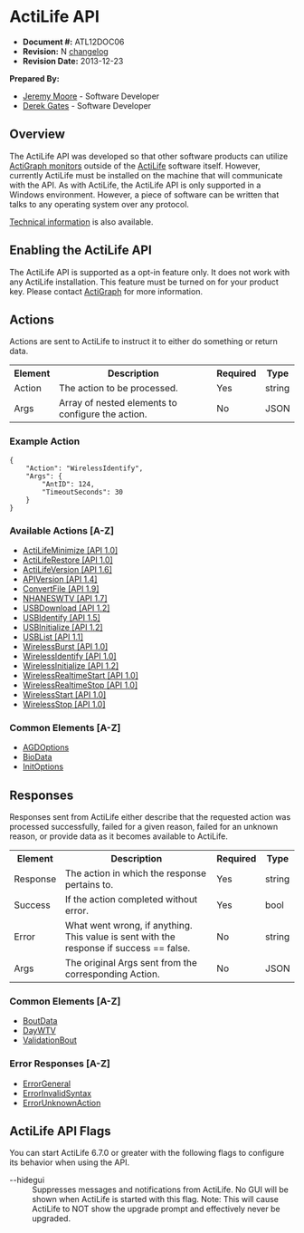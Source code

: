 # ActiLife API

* **Document #:** ATL12DOC06
* **Revision:** N [changelog](changelog.md)
* **Revision Date:** 2013-12-23

**Prepared By:**
  
* [Jeremy Moore](https://github.com/jeremydavidmoore) - Software Developer
* [Derek Gates](https://github.com/derekgates) - Software Developer

## Overview

The ActiLife API was developed so that other software products can utilize [ActiGraph monitors](http://www.actigraphcorp.com/product-category/activity-monitors) outside of the [ActiLife](http://www.actigraphcorp.com/product-category/software) software itself.  However, currently ActiLife must be installed on the machine that will communicate with the API.  As with ActiLife, the ActiLife API is only supported in a Windows environment. However, a piece of software can be written that talks to any operating system over any protocol.

[Technical information](technical.md) is also available.

## Enabling the ActiLife API

The ActiLife API is supported as a opt-in feature only.  It does not work with any ActiLife installation.  This feature must be turned on for your product key.  Please contact [ActiGraph](http://www.actigraphcorp.com/support/contact-support/) for more information.

## Actions

Actions are sent to ActiLife to instruct it to either do something or return data.

<table>
  <tr>
    <th>Element</th>
    <th>Description</th>
    <th>Required</th>
    <th>Type</th>
  </tr>
  <tr>
    <td>Action</td>
    <td>The action to be processed.</td>
    <td>Yes</td>
    <td>string</td>
  </tr>
  <tr>
    <td>Args</td>
    <td>Array of nested elements to configure the action.</td>
    <td>No</td>
    <td>JSON</td>
  </tr>
</table>

### Example Action

    {
        "Action": "WirelessIdentify",
        "Args": {
            "AntID": 124,
            "TimeoutSeconds": 30
        }
    }


### Available Actions [A-Z]

* [ActiLifeMinimize [API 1.0]](actions/actilifeminimize.md)
* [ActiLifeRestore [API 1.0]](actions/actiliferestore.md)
* [ActiLifeVersion [API 1.6]](actions/actilifeversion.md)
* [APIVersion [API 1.4]](actions/apiversion.md)
* [ConvertFile [API 1.9]](actions/convertfile.md)
* [NHANESWTV [API 1.7]](actions/nhaneswtv.md)
* [USBDownload [API 1.2]](actions/usbdownload.md)
* [USBIdentify [API 1.5]](actions/usbidentify.md)
* [USBInitialize [API 1.2]](actions/usbinitialize.md)
* [USBList [API 1.1]](actions/usblist.md)
* [WirelessBurst [API 1.0]](actions/wirelessburst.md)
* [WirelessIdentify [API 1.0]](actions/wirelessidentify.md)
* [WirelessInitialize [API 1.2]](actions/wirelessinitialize.md)
* [WirelessRealtimeStart [API 1.0]](actions/wirelessrealtimestart.md)
* [WirelessRealtimeStop [API 1.0]](actions/wirelessrealtimestop.md)
* [WirelessStart [API 1.0]](actions/wirelessstart.md)
* [WirelessStop [API 1.0]](actions/wirelessstop.md)

### Common Elements [A-Z]

* [AGDOptions](elements/agdoptions.md)
* [BioData](elements/biodata.md)
* [InitOptions](elements/initoptions.md)

## Responses

Responses sent from ActiLife either describe that the requested action was processed successfully, failed for a given reason, failed for an unknown reason, or provide data as it becomes available to ActiLife.

<table>
  <tr>
    <th>Element</th>
    <th>Description</th>
    <th>Required</th>
    <th>Type</th>
  </tr>
  <tr>
    <td>Response</td>
    <td>The action in which the response pertains to.</td>
    <td>Yes</td>
    <td>string</td>
  </tr>
  <tr>
    <td>Success</td>
    <td>If the action completed without error.</td>
    <td>Yes</td>
    <td>bool</td>
  </tr>
  <tr>
    <td>Error</td>
    <td>What went wrong, if anything. This value is sent with the response if success == false.</td>
    <td>No</td>
    <td>string</td>
  </tr>
  <tr>
    <td>Args</td>
    <td>The original Args sent from the corresponding Action.</td>
    <td>No</td>
    <td>JSON</td>
  </tr>
</table>

### Common Elements [A-Z]

* [BoutData](elements/boutdata.md)
* [DayWTV](elements/daywtv.md)
* [ValidationBout](elements/validationbout.md)

### Error Responses [A-Z]

* [ErrorGeneral](responses/errorgeneral.md)
* [ErrorInvalidSyntax](responses/errorinvalidsyntax.md)
* [ErrorUnknownAction](responses/errorunknownaction.md)

## ActiLife API Flags

You can start ActiLife 6.7.0 or greater with the following flags to configure its behavior when using the API.

<dl>
    <dt>--hidegui</dt>
    <dd>Suppresses messages and notifications from ActiLife.  No GUI will be shown when ActiLife is started with this flag.  Note: This will cause ActiLife to NOT show the upgrade prompt and effectively never be upgraded.</dd>
</dl>
